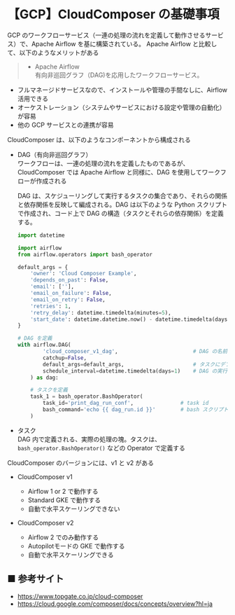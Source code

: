 # 【GCP】CloudComposer の基礎事項

GCP のワークフローサービス（一連の処理の流れを定義して動作させるサービス）で、Apache Airflow を基に構築されている。
Apache Airflow と比較して、以下のようなメリットがある

> - Apache Airflow<br>
>   有向非巡回グラフ（DAG)を応用したワークフローサービス。


- フルマネージドサービスなので、インストールや管理の手間なしに、Airflow 活用できる
- オーケストレーション（システムやサービスにおける設定や管理の自動化）が容易
- 他の GCP サービスとの連携が容易

CloudComposer は、以下のようなコンポーネントから構成される

- DAG（有向非巡回グラフ）<br>
    ワークフローは、一連の処理の流れを定義したものであるが、CloudComposer では Apache Airflow と同様に、DAG を使用してワークフローが作成される<br>

    DAG は、スケジューリングして実行するタスクの集合であり、それらの関係と依存関係を反映して編成される。DAG は以下のような Python スクリプトで作成され、コード上で DAG の構造（タスクとそれらの依存関係）を定義する。

    ```python
    import datetime

    import airflow
    from airflow.operators import bash_operator

    default_args = {
        'owner': 'Cloud Composer Example',
        'depends_on_past': False,
        'email': [''],
        'email_on_failure': False,
        'email_on_retry': False,
        'retries': 1,
        'retry_delay': datetime.timedelta(minutes=5),
        'start_date': datetime.datetime.now() - datetime.timedelta(days=1),
    }

    # DAG を定義
    with airflow.DAG(
            'cloud_composer_v1_dag',                        # DAG の名前
            catchup=False,
            default_args=default_args,                      # タスクにデフォルト引数
            schedule_interval=datetime.timedelta(days=1)    # DAG の実行間隔
        ) as dag:

        # タスクを定義
        task_1 = bash_operator.BashOperator(
            task_id='print_dag_run_conf',               # task id
            bash_command='echo {{ dag_run.id }}'        # bash スクリプト
        )
    ```

- タスク<br>
    DAG 内で定義される、実際の処理の塊。タスクは、`bash_operator.BashOperator()` などの Operator で定義する

CloudComposer のバージョンには、v1 と v2 がある

- CloudComposer v1<br>
    - Airflow 1 or 2 で動作する
    - Standard GKE で動作する
    - 自動で水平スケーリングできない

- CloudComposer v2<br>
    - Airflow 2 でのみ動作する
    - Autopilotモードの GKE で動作する
    - 自動で水平スケーリングできる

## ■ 参考サイト
- https://www.topgate.co.jp/cloud-composer
- https://cloud.google.com/composer/docs/concepts/overview?hl=ja
